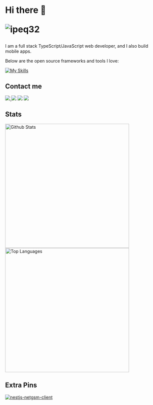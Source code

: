 <!--örnek aldığım github adresi https://github.com/ShinChven-->
<h1 align="start">Hi there 👋<p align="left"> <img src="https://komarev.com/ghpvc/?username=ipeq32&label=Profile%20views&color=0e75b6&style=flat" alt="ipeq32" /> </p></h1>



I am a full stack TypeScript/JavaScript web developer, and I also build mobile apps.

Below are the open source frameworks and tools I love:

<!--https://skillicons.dev-->
[![My Skills](https://skillicons.dev/icons?i=nodejs,express,js,ts,react,html,css,vite,redux,webpack,materialui,bootstrap,electron,androidstudio,java,angular,spring,python,mysql,sqlite,redis,md,git,gitlab,docker,linux,nginx,vscode,apollo,arduino,atom,aws,azure,bootstrap,cs,cloudflare,codepen,discord,django,figma,firebase,graphql,go,kubernetes,linux,mongodb,nestjs,nextjs,postgres,postman,prisma,rabbitmq,redis,tailwind,xd)](#)

## Contact me
<p align="start">
  <a href="mailto:tunahan@rubiklabs.com?subject=[GitHub]%20%20%F0%9F%94%A5%20Hello%20Tuna&body=Hello%20Tuna%2C%0A%0AI%20am%20contacting%20you%20via%20the%20link%20on%20github.%0A">
    <img src="https://img.shields.io/badge/e‑mail-D14836.svg?style=for-the-badge&logo=GMail&logoColor=white"/>
  </a>
  <a href="https://instagram.com/tnhnipek"><img src="https://img.shields.io/badge/instagram-E4405F.svg?style=for-the-badge&logo=instagram&logoColor=white"/></a>
  <a href="https://linkedin.com/in/tunahan-ipek-3389bb20b"><img src="https://img.shields.io/badge/linkedin-0077B5.svg?style=for-the-badge&logo=linkedin&logoColor=white"/></a>
  <a href="https://twitter.com/ipeq32"><img src="https://img.shields.io/badge/twitter-1DA1F2.svg?style=for-the-badge&logo=twitter&logoColor=white"/></a>
</p>

## Stats

<a href="https://github.com/ipeq32/">
    <img width="400" src="https://github-readme-stats.vercel.app/api?username=ipeq32&show_icons=true&theme=jolly" alt="Github Stats" />
</a>
<br/>
<a href="https://github.com/ipeq32/">
    <img width="400" src="https://github-readme-stats.vercel.app/api/top-langs/?username=ipeq32&theme=shades-of-purple&layout=compact" alt="Top Languages" />
</a>

## Extra Pins

[![nestjs-netgsm-client](https://github-readme-stats.vercel.app/api/pin/?username=ipeq32&repo=nestjs-netgsm-client&theme=jolly)](https://github.com/ipeq32/nestjs-netgsm-client)
